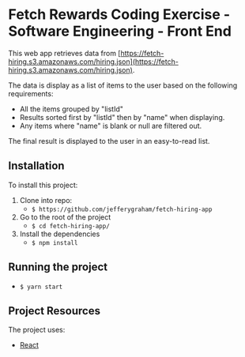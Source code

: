 # Fetch Rewards Coding Exercise - Software Engineering - Front End

This web app retrieves data from [https://fetch-hiring.s3.amazonaws.com/hiring.json](https://fetch-hiring.s3.amazonaws.com/hiring.json).

The data is display as a list of items to the user based on the following requirements:

- All the items grouped by "listId"
- Results sorted first by "listId" then by "name" when displaying.
- Any items where "name" is blank or null are filtered out.

The final result is displayed to the user in an easy-to-read list.

## Installation

To install this project:

1.  Clone into repo:
    - `$ https://github.com/jefferygraham/fetch-hiring-app`
2.  Go to the root of the project
    - `$ cd fetch-hiring-app/`
3.  Install the dependencies
    - `$ npm install`

## Running the project

- `$ yarn start`

## Project Resources

The project uses:

- [React](https://reactjs.org/)
